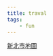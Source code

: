 ```yaml
---
title: traval
tags:
    - fun
---
```


[新北市地圖](https://tour.ntpc.gov.tw/zh-tw/ContentPage/List?wnd_id=204)
